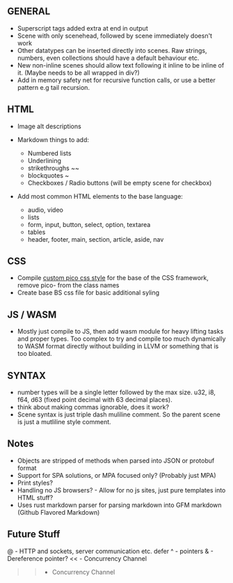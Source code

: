 ## GENERAL
- Superscript tags added extra at end in output
- Scene with only scenehead, followed by scene immediately doesn't work
- Other datatypes can be inserted directly into scenes. Raw strings, numbers, even collections should have a default behaviour etc.
- New non-inline scenes should allow text following it inline to be inline of it. (Maybe needs to be all wrapped in div?)
- Add in memory safety net for recursive function calls, or use a better pattern e.g tail recursion.

## HTML
- Image alt descriptions
- Markdown things to add:
  - Numbered lists
  - Underlining
  - strikethroughs ~~
  - blockquotes ~
  - Checkboxes / Radio buttons (will be empty scene for checkbox)

- Add most common HTML elements to the base language:
  - audio, video
  - lists
  - form, input, button, select, option, textarea
  - tables
  - header, footer, main, section, article, aside, nav

## CSS
- Compile [custom pico css style](https://picocss.com/docs/sass) for the base of the CSS framework, remove pico- from the class names
- Create base BS css file for basic additional syling

## JS / WASM
- Mostly just compile to JS, then add wasm module for heavy lifting tasks and proper types. Too complex to try and compile too much dynamically to WASM format directly without building in LLVM or something that is too bloated.

## SYNTAX
- number types will be a single letter followed by the max size. u32, i8, f64, d63 (fixed point decimal with 63 decimal places). 
- think about making commas ignorable, does it work?
- Scene syntax is just triple dash muliline comment. So the parent scene is just a mutliline style comment.


## Notes
- Objects are stripped of methods when parsed into JSON or protobuf format
- Support for SPA solutions, or MPA focused only? (Probably just MPA)
- Print styles?
- Handling no JS browsers? - Allow for no js sites, just pure templates into HTML stuff?
- Uses rust markdown parser for parsing markdown into GFM markdown (Github Flavored Markdown)

## Future Stuff
@ - HTTP and sockets, server communication etc. 
defer
^ - pointers
& - Dereference pointer?
<< - Concurrency Channel
>> - Concurrency Channel
